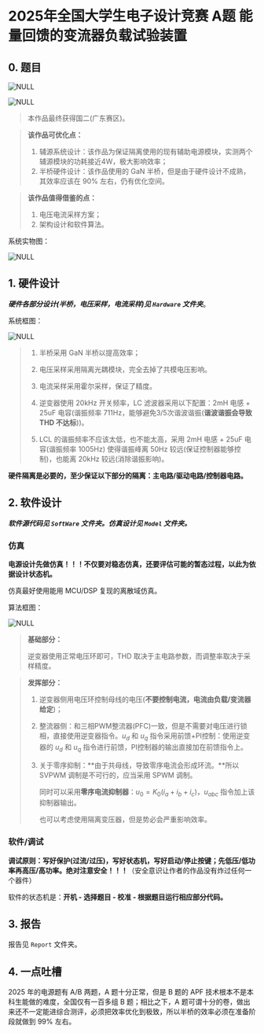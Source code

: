 # 2025年全国大学生电子设计竞赛 A题 能量回馈的变流器负载试验装置

## 0. 题目

![NULL](./assets/picture_2.jpg)

![NULL](./assets/picture_3.jpg)

> 本作品最终获得国二(广东赛区)。

> **该作品可优化点：**
>
> 1. 辅源系统设计：该作品为保证隔离使用的现有辅助电源模块，实测两个辅源模块的功耗接近4W，极大影响效率；
> 2. 半桥硬件设计：该作品使用的 GaN 半桥，但是由于硬件设计不成熟，其效率应该在 90% 左右，仍有优化空间。

> **该作品值得借鉴的点：**
>
> 1. 电压电流采样方案；
> 2. 架构设计和软件算法。

系统实物图：

![NULL](./assets/picture_1.jpg)

## 1. 硬件设计

***硬件各部分设计(半桥，电压采样，电流采样)见 `Hardware` 文件夹***。

系统框图：

![NULL](./assets/picture_4.jpg)

> 1. 半桥采用 GaN 半桥以提高效率；
>
> 2. 电压采样采用隔离光耦模块，完全去掉了共模电压影响。
> 3. 电流采样采用霍尔采样，保证了精度。
> 4. 逆变器使用 20kHz 开关频率，LC 滤波器采用以下配置：2mH 电感 + 25uF 电容(谐振频率 711Hz，能够避免3/5次谐波谐振(**谐波谐振会导致 THD 不达标**))。 
> 5. LCL 的谐振频率不应该太低，也不能太高，采用 2mH 电感 + 25uF 电容(谐振频率 1005Hz) 使得谐振峰离 50Hz 较远(保证控制器能够控制)，也能离 20kHz 较远(消除谐振影响)。

**硬件隔离是必要的，至少保证以下部分的隔离：主电路/驱动电路/控制器电路。**

## 2. 软件设计

***软件源代码见 `SoftWare` 文件夹。仿真设计见 `Model` 文件夹。***

### 仿真

**电源设计先做仿真！！！不仅要对稳态仿真，还要评估可能的暂态过程，以此为依据设计状态机。**

仿真最好使用能用 MCU/DSP 复现的离散域仿真。

算法框图：

![NULL](./assets/picture_5.jpg)

> **基础部分：**
>
> 逆变器使用正常电压环即可，THD 取决于主电路参数，而调整率取决于采样精度。

> **发挥部分：**
>
> 1. 逆变器侧用电压环控制母线的电压(**不要控制电流，电流由负载/变流器给定**)；
>
> 2. 整流器侧：和三相PWM整流器(PFC)一致，但是不需要对电压进行锁相，直接使用逆变器指令。$u_d$ 和 $u_q$ 指令采用前馈+PI控制：使用逆变器的 $u_d$ 和 $u_q$ 指令进行前馈，PI控制器的输出直接加在前馈指令上。
>
> 3. 关于零序抑制：**由于共母线，导致零序电流会形成环流。**所以 SVPWM 调制是不可行的，应当采用 SPWM 调制。
>
>    同时可以采用**零序电流抑制器**：$u_0 = K_0 (i_a+i_b+i_c)$，$u_{abc}$ 指令加上该抑制器输出。
>
>    也可以考虑使用隔离变压器，但是势必会严重影响效率。

### 软件/调试

**调试原则：写好保护(过流/过压)，写好状态机，写好启动/停止按键；先低压/低功率再高压/高功率。绝对注意安全！！！**（安全意识让作者的作品没有炸过任何一个器件）

软件的状态机是：**开机 - 选择题目 - 校准 - 根据题目运行相应部分代码。**

## 3. 报告

报告见 `Report` 文件夹。

## 4. 一点吐槽

2025 年的电源题有 A/B 两题，A 题十分正常，但是 B 题的 APF 技术根本不是本科生能做的难度，全国仅有一百多组 B 题；相比之下，A 题可谓十分的卷，做出来还不一定能进综合测评，必须把效率优化到极致，所以半桥的效率必须在准备阶段就做到 99% 左右。